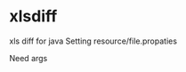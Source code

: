 xlsdiff
=======

xls diff for java
Setting resource/file.propaties

Need args <properties file path>
